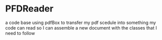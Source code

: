 PFDReader
=========

a code base using pdfBox to transfer my pdf scedule into something my code can read so I can assemble a new document with the classes that I need to follow
